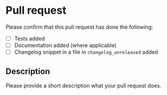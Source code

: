 # Pull request

Please confirm that this pull request has done the following:

- [ ] Tests added
- [ ] Documentation added (where applicable)
- [ ] Changelog snippet in a file in ``changelog_unreleased`` added

## Description

Please provide a short description what your pull request does.
